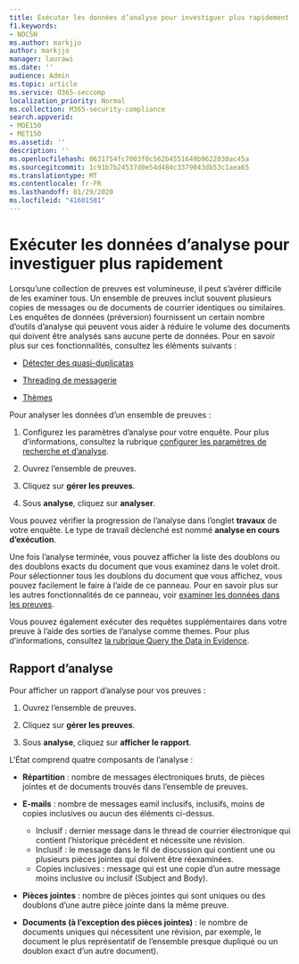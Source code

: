```yaml
---
title: Exécuter les données d’analyse pour investiguer plus rapidement
f1.keywords:
- NOCSH
ms.author: markjjo
author: markjjo
manager: laurawi
ms.date: ''
audience: Admin
ms.topic: article
ms.service: O365-seccomp
localization_priority: Normal
ms.collection: M365-security-compliance
search.appverid:
- MOE150
- MET150
ms.assetid: ''
description: ''
ms.openlocfilehash: 0631754fc7003f0c562b4551649b9622030ac45a
ms.sourcegitcommit: 1c91b7b24537d0e54d484c3379043db53c1aea65
ms.translationtype: MT
ms.contentlocale: fr-FR
ms.lasthandoff: 01/29/2020
ms.locfileid: "41601581"
---
```

# <a name="run-analytics-to-investigate-faster"></a>Exécuter les données d’analyse pour investiguer plus rapidement

Lorsqu’une collection de preuves est volumineuse, il peut s’avérer difficile de les examiner tous. Un ensemble de preuves inclut souvent plusieurs copies de messages ou de documents de courrier identiques ou similaires. Les enquêtes de données (préversion) fournissent un certain nombre d’outils d’analyse qui peuvent vous aider à réduire le volume des documents qui doivent être analysés sans aucune perte de données. Pour en savoir plus sur ces fonctionnalités, consultez les éléments suivants :

- [Détecter des quasi-duplicatas](near-duplicates.md)

- [Threading de messagerie](email-threading.md)

- [Thèmes](themes.md)

Pour analyser les données d’un ensemble de preuves :

1. Configurez les paramètres d’analyse pour votre enquête. Pour plus d’informations, consultez la rubrique [configurer les paramètres de recherche et d’analyse](configure-search-analytics-settings.md).

2. Ouvrez l’ensemble de preuves.

3. Cliquez sur **gérer les preuves**.

4. Sous **analyse**, cliquez sur **analyser**.

Vous pouvez vérifier la progression de l’analyse dans l’onglet **travaux** de votre enquête. Le type de travail déclenché est nommé **analyse en cours d’exécution**.

 Une fois l’analyse terminée, vous pouvez afficher la liste des doublons ou des doublons exacts du document que vous examinez dans le volet droit. Pour sélectionner tous les doublons du document que vous affichez, vous pouvez facilement le faire à l’aide de ce panneau. Pour en savoir plus sur les autres fonctionnalités de ce panneau, voir [examiner les données dans les preuves](review-data-in-evidence.md). 

Vous pouvez également exécuter des requêtes supplémentaires dans votre preuve à l’aide des sorties de l’analyse comme themes. Pour plus d’informations, consultez [la rubrique Query the Data in Evidence](evidence-query.md).

## <a name="analytics-report"></a>Rapport d’analyse

Pour afficher un rapport d’analyse pour vos preuves :

1. Ouvrez l’ensemble de preuves.

2. Cliquez sur **gérer les preuves**.

3. Sous **analyse**, cliquez sur **afficher le rapport**.

L’État comprend quatre composants de l’analyse :

- **Répartition** : nombre de messages électroniques bruts, de pièces jointes et de documents trouvés dans l’ensemble de preuves.

- **E-mails** : nombre de messages eamil inclusifs, inclusifs, moins de copies inclusives ou aucun des éléments ci-dessus.
   - Inclusif : dernier message dans le thread de courrier électronique qui contient l’historique précédent et nécessite une révision.
   - Inclusif : le message dans le fil de discussion qui contient une ou plusieurs pièces jointes qui doivent être réexaminées.
   - Copies inclusives : message qui est une copie d’un autre message moins inclusive ou inclusif (Subject and Body).

- **Pièces jointes** : nombre de pièces jointes qui sont uniques ou des doublons d’une autre pièce jointe dans la même preuve.

- **Documents (à l’exception des pièces jointes)** : le nombre de documents uniques qui nécessitent une révision, par exemple, le document le plus représentatif de l’ensemble presque dupliqué ou un doublon exact d’un autre document).
